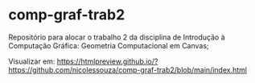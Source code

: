 # comp-graf-trab2
Repositório para alocar o trabalho 2 da disciplina de Introdução à Computação Gráfica: Geometria Computacional em Canvas;

Visualizar em: https://htmlpreview.github.io/?https://github.com/nicolessouza/comp-graf-trab2/blob/main/index.html
